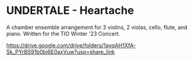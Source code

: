 # UNDERTALE - Heartache

A chamber ensemble arrangement for 3 violins, 2 violas, cello, flute, and piano. Written for the TIO Winter '23 Concert.

https://drive.google.com/drive/folders/1ayqAH1XfA-Sk_PYrBS91b0bi6E0axVuw?usp=share_link
